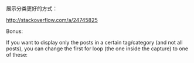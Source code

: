
展示分类更好的方式：

http://stackoverflow.com/a/24745825

Bonus:

If you want to display only the posts in a certain tag/category (and not all posts), you can change the first for loop (the one inside the capture) to one of these:




